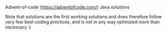 Advent-of-code (https://adventofcode.com/) Java solutions

Note that solutions are the first working solutions and does therefore follow very few best coding prectices, and is not in any way optimized more than necessary :)
